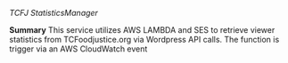 *TCFJ StatisticsManager*

**Summary**
This service utilizes AWS LAMBDA and SES to retrieve viewer statistics from TCFoodjustice.org via Wordpress API calls.
The function is trigger via an AWS CloudWatch event

